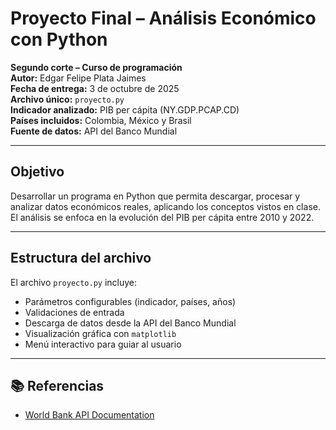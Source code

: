 
# Proyecto Final – Análisis Económico con Python

**Segundo corte – Curso de programación**  
**Autor:** Edgar Felipe Plata Jaimes  
**Fecha de entrega:** 3 de octubre de 2025  
**Archivo único:** `proyecto.py`  
**Indicador analizado:** PIB per cápita (NY.GDP.PCAP.CD)  
**Países incluidos:** Colombia, México y Brasil  
**Fuente de datos:** API del Banco Mundial

---

## Objetivo

Desarrollar un programa en Python que permita descargar, procesar y analizar datos económicos reales, aplicando los conceptos vistos en clase. El análisis se enfoca en la evolución del PIB per cápita entre 2010 y 2022.

---

## Estructura del archivo

El archivo `proyecto.py` incluye:

- Parámetros configurables (indicador, países, años)
- Validaciones de entrada
- Descarga de datos desde la API del Banco Mundial
- Visualización gráfica con `matplotlib`
- Menú interactivo para guiar al usuario

---


## 📚 Referencias

- [World Bank API Documentation](https://datahelpdesk.worldbank.org/knowledgebase/articles/889392-about-the-indicators-api-documentation)



